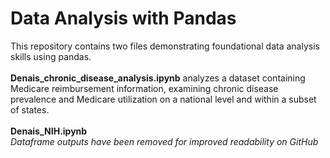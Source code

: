 # Data Analysis with Pandas

This repository contains two files demonstrating foundational data analysis skills using pandas.\
\
**Denais_chronic_disease_analysis.ipynb** analyzes a dataset containing Medicare reimbursement information, examining chronic disease prevalence and Medicare utilization on a national level and within a subset of states.\
\
**Denais_NIH.ipynb** 
\
*Dataframe outputs have been removed for improved readability on GitHub*
